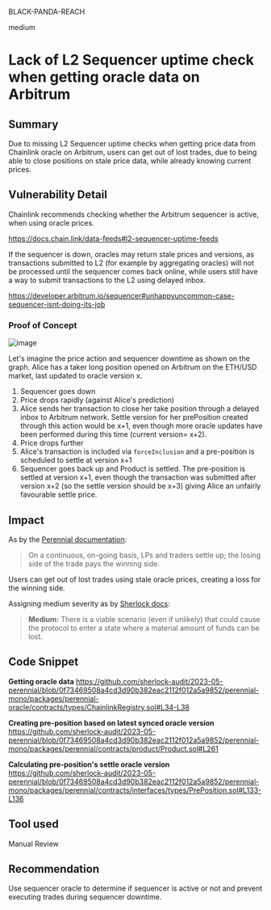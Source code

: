 BLACK-PANDA-REACH

medium

# Lack of L2 Sequencer uptime check when getting oracle data on Arbitrum

## Summary

Due to missing L2 Sequencer uptime checks when getting price data from Chainlink oracle on Arbitrum, users can get out of lost trades, due to being able to close positions on stale price data, while already knowing current prices.

## Vulnerability Detail

Chainlink recommends checking whether the Arbitrum sequencer is active, when using oracle prices.

https://docs.chain.link/data-feeds#l2-sequencer-uptime-feeds

If the sequencer is down, oracles may return stale prices and versions, as transactions submitted to L2 (for example by aggregating oracles) will not be processed until the sequencer comes back online, while users still have a way to submit transactions to the L2 using delayed inbox.

https://developer.arbitrum.io/sequencer#unhappyuncommon-case-sequencer-isnt-doing-its-job

### Proof of Concept

![image](https://github.com/sherlock-audit/2023-05-perennial-BLACK-PANDA-REACH/assets/63056046/36f52cc1-8edc-4b49-952c-bdc2d8136203)

Let's imagine the price action and sequencer downtime as shown on the graph. Alice has a taker long position opened on Arbitrum on the ETH/USD market, last updated to oracle version x.

1. Sequencer goes down
2. Price drops rapidly (against Alice's prediction)
3. Alice sends her transaction to close her take position through a delayed inbox to Arbitrum network. Settle version for her prePosition created through this action would be x+1, even though more oracle updates have been performed during this time (current version= x+2).
4. Price drops further
5. Alice's transaction is included via `forceInclusion` and a pre-position is scheduled to settle at version x+1
6. Sequencer goes back up and Product is settled. The pre-position is settled at version x+1, even though the transaction was submitted after version x+2 (so the settle version should be x+3) giving Alice an unfairly favourable settle price.

## Impact

As by the [Perennial documentation](https://docs.perennial.finance/overview):

> On a continuous, on-going basis, LPs and traders settle up; the losing side of the trade pays the winning side.

Users can get out of lost trades using stale oracle prices, creating a loss for the winning side.

Assigning medium severity as by [Sherlock docs](https://docs.sherlock.xyz/audits/judging/judging):

> **Medium:** There is a viable scenario (even if unlikely) that could cause the protocol to enter a state where a material amount of funds can be lost.

## Code Snippet

**Getting oracle data**
https://github.com/sherlock-audit/2023-05-perennial/blob/0f73469508a4cd3d90b382eac2112f012a5a9852/perennial-mono/packages/perennial-oracle/contracts/types/ChainlinkRegistry.sol#L34-L38

**Creating pre-position based on latest synced oracle version**
https://github.com/sherlock-audit/2023-05-perennial/blob/0f73469508a4cd3d90b382eac2112f012a5a9852/perennial-mono/packages/perennial/contracts/product/Product.sol#L261

**Calculating pre-position's settle oracle version**
https://github.com/sherlock-audit/2023-05-perennial/blob/0f73469508a4cd3d90b382eac2112f012a5a9852/perennial-mono/packages/perennial/contracts/interfaces/types/PrePosition.sol#L133-L136

## Tool used

Manual Review

## Recommendation

Use sequencer oracle to determine if sequencer is active or not and prevent executing trades during sequencer downtime.